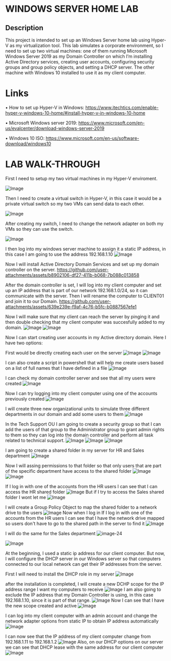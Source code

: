 # WINDOWS SERVER HOME LAB 
## Description
This project is intended to set up an Windows Server home lab using Hyper-V as my virtualization tool. This lab simulates a corporate environment, so I need to set up two virtual machines: one of them running Microsoft Windows Server 2019 as my Domain Controller on which I’m installing Active Directory services, creating user accounts, configuring security groups and group policy objects, and setting a DHCP server. The other machine with Windows 10 installed to use it as my client computer. 

# Links 
•	How to set up Hyper-V in Windows: https://www.itechtics.com/enable-hyper-v-windows-10-home/#install-hyper-v-in-windows-10-home

•	Microsoft Windows server 2019: https://www.microsoft.com/en-us/evalcenter/download-windows-server-2019 

•	Windows 10 ISO: https://www.microsoft.com/en-us/software-download/windows10 

# LAB WALK-THROUGH 
First I need to setup my two virtual machines in my Hyper-V enviroment. 

![Image](https://github.com/user-attachments/assets/ea885004-1506-4301-aa15-d006d8b4e3e4)

Then I need to create a virtual switch in Hyper-V, in this case it would be a private virtual switch so my two VMs can send data to each other. 

![Image](https://github.com/user-attachments/assets/f3d08ef6-19d7-4ad7-84f6-41764bcbb310)

After creating my switch, I need to change the network adapter on both my VMs so they can use the switch.  

![Image](https://github.com/user-attachments/assets/f12f1d83-9284-4755-aeec-c30569743771)

I then log into my windows server machine to assign it a static IP address,  in this case I am going to use the address 192.168.1.10 
![Image](https://github.com/user-attachments/assets/75277ff8-2e60-4157-93fa-ecf673836bb1)

Now I will install Active Directory Domain Services and set up my domain controller on the server.
https://github.com/user-attachments/assets/b8902106-df27-411b-b068-7b088c013858

After the domain controller is set, I will log into my client computer and set up an IP address that is part of our network 192.168.1.0/24, so it can communicate with the server. Then I will rename the computer to CLIENT01 and join it to our Domain. 
https://github.com/user-attachments/assets/639e239e-f9af-4c76-b5fc-b0887567efe1

Now I will make sure that my client can reach the server by pinging it and then double checking that my client computer was succesfully added to my domain. 
![Image](https://github.com/user-attachments/assets/71ce1c73-8500-4fa8-a935-0eb8fb7a0639)
![Image](https://github.com/user-attachments/assets/eb8bd37f-8729-4d84-a12c-0a5cfc2579ba)

Now I can start creating user accounts in my Active directory domain. Here I have two options:

First would be directly creating each user on the server
![Image](https://github.com/user-attachments/assets/0a2856a0-9ff2-4918-9006-08c611b85a3c)
![Image](https://github.com/user-attachments/assets/2bc2bcee-fba3-412e-96e2-38fa4a0fcb4a)

I can also create a script in powershell that will help me create users based on a list of full names that I have defined in a file 
![Image](https://github.com/user-attachments/assets/8207c2ef-5af6-4eae-b0e6-c7dbc19176d3)

I can check my domain controller server and see that all my users were created 
![Image](https://github.com/user-attachments/assets/691ec24b-de38-45b8-b44b-7afd0e799251)

Now I can try logging into my client computer using one of the accounts previously created 
![Image](https://github.com/user-attachments/assets/0e4f9f52-9e58-44ab-a88e-e584a563cf0b)

I will create three new organizational units to simulate three different departments in our domain and add some users to them 
![Image](https://github.com/user-attachments/assets/7812e30e-509d-41df-94b1-5f4d7cd3be56)

In the Tech Support OU I am going to create a security group so that I can add the users of that group to the Administrator group to grant admin rights to them so they can log into the domain controller and perform all task related to technical support.
![Image](https://github.com/user-attachments/assets/7a958d1a-3877-4cda-a127-86d1ff0ebb51)
![Image](https://github.com/user-attachments/assets/79c0d728-fe70-443a-904e-d2d2e24c2f94)
![Image](https://github.com/user-attachments/assets/3135fbe0-0175-46f3-bee9-a8daf8d18de1)

I am going to create a shared folder in my server for HR and Sales department 
![Image](https://github.com/user-attachments/assets/42d435f6-7636-43e3-a50b-a1fe7375008a)

Now I will assing permissions to that folder so that only users that are part of the specific department have access to the shared folder 
![Image](https://github.com/user-attachments/assets/658aa0b2-27d1-45b4-8d6a-9be5afbef359)
![Image](https://github.com/user-attachments/assets/1fa5b3a5-9be9-44a4-b854-2a77d933a4ca)

If I log in with one of the accounts from the HR users I can see that I can access the HR shared folder 
![Image](https://github.com/user-attachments/assets/20a92642-4290-4c53-bcc1-915d53b87b3a)
But if I try to access the Sales shared folder I wont let me 
![Image](https://github.com/user-attachments/assets/4324140c-98a2-48bc-bc78-6ae06bf63c2b)

I will create a Group Policy Object to map the shared folder to a network drive to the users
![Image](https://github.com/user-attachments/assets/c0ada600-4c33-4236-b813-7e02a0e8b11e)
Now when I log in If I log in with one of the accounts from the HR users I can see that I have the network drive mapped so users don't have to go to the shared path in the server to find it
![Image](https://github.com/user-attachments/assets/285860c2-5b13-4e01-a0b5-c8e32374e813)

I will do the same for the Sales department 
![image-24](https://github.com/user-attachments/assets/8e77c741-96a4-44ab-bf9a-93524c6244ec)

![Image](https://github.com/user-attachments/assets/bf5eb772-7935-4206-8ee2-f555295d4269)

At the beginning, I used a static ip address for our client computer. But now, I will configure the DHCP server in our Windows server so that computers connected to our local network can get their IP addresses from the server. 

First I will need to install the DHCP role in my server 
![Image](https://github.com/user-attachments/assets/c0dc8706-64c9-4375-aa87-2aeb59ad5c45)

after the installation is completed, I will create a new DCHP scope for the IP address range I want my computers to receive 
![Image](https://github.com/user-attachments/assets/6ca6b17e-3c8a-421c-8a5c-9279e8420cae)
I am also going to exclude the IP address that my Domain Controller is using, in this case 192.168.1.10, since it is part of that range.
![Image](https://github.com/user-attachments/assets/06b5a6cd-50c8-4b68-9403-41563beeac09)
Now I can see that I have the new scope created and active 
![Image](https://github.com/user-attachments/assets/f7936e9a-c2db-4897-a645-386f18985a05)

I can log into my client computer with an admin account and change the network adapter options from static IP to obtain IP address automatically
![Image](https://github.com/user-attachments/assets/3d351c64-c436-49e4-89e6-8648da2f971d)

I can now see that the IP address of my client computer change from 192.168.1.11 to 192.168.1.2 
![Image](https://github.com/user-attachments/assets/4f12b733-5a02-4db1-8eac-e0bf1ee51efc)
Also, on our DHCP options on our server we can see that DHCP lease with the same address for our client computer 
![Image](https://github.com/user-attachments/assets/d5a3c907-9c37-4665-963f-c8e3c2da05d9)
